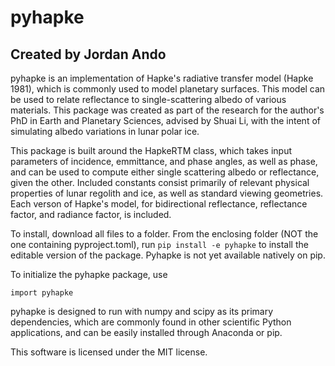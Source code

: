 # pyhapke
## Created by Jordan Ando

pyhapke is an implementation of Hapke's radiative transfer model (Hapke 1981), which is commonly used to model planetary surfaces. This model can be used to relate reflectance to single-scattering albedo of various materials. This package was created as part of the research for the author's PhD in Earth and Planetary Sciences, advised by Shuai Li, with the intent of simulating albedo variations in lunar polar ice. 

This package is built around the HapkeRTM class, which takes input parameters of incidence, emmittance, and phase angles, as well as phase, and can be used to compute either single scattering albedo or reflectance, given the other. Included constants consist primarily of relevant physical properties of lunar regolith and ice, as well as standard viewing geometries. Each verson of Hapke's model, for bidirectional reflectance, reflectance factor, and radiance factor, is included.

To install, download all files to a folder. From the enclosing folder (NOT the one containing pyproject.toml), run `pip install -e pyhapke` to install the editable version of the package. Pyhapke is not yet available natively on pip.

To initialize the pyhapke package, use

`import pyhapke`

pyhapke is designed to run with numpy and scipy as its primary dependencies, which are commonly found in other scientific Python applications, and can be easily installed through Anaconda or pip.

This software is licensed under the MIT license.
